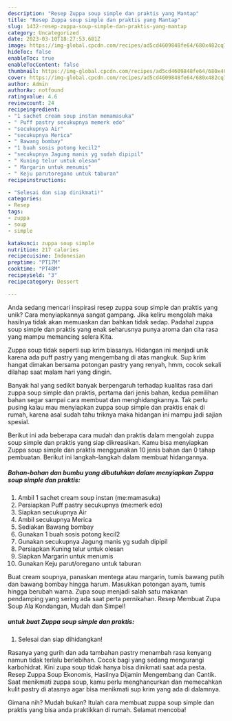 ```yaml
---
description: "Resep Zuppa soup simple dan praktis yang Mantap"
title: "Resep Zuppa soup simple dan praktis yang Mantap"
slug: 1432-resep-zuppa-soup-simple-dan-praktis-yang-mantap
category: Uncategorized
date: 2023-03-10T18:27:53.681Z
image: https://img-global.cpcdn.com/recipes/ad5cd4609848fe64/680x482cq70/zuppa-soup-simple-dan-praktis-foto-resep-utama.jpg
hideToc: false
enableToc: true
enableTocContent: false
thumbnail: https://img-global.cpcdn.com/recipes/ad5cd4609848fe64/680x482cq70/zuppa-soup-simple-dan-praktis-foto-resep-utama.jpg
cover: https://img-global.cpcdn.com/recipes/ad5cd4609848fe64/680x482cq70/zuppa-soup-simple-dan-praktis-foto-resep-utama.jpg
author: Admin
authorAv: notfound
ratingvalue: 4.6
reviewcount: 24
recipeingredient:
- "1 sachet cream soup instan memamasuka"
- " Puff pastry secukupnya memerk edo"
- "secukupnya Air"
- "secukupnya Merica"
- " Bawang bombay"
- "1 buah sosis potong kecil2"
- "secukupnya Jagung manis yg sudah dipipil"
- " Kuning telur untuk olesan"
- " Margarin untuk menumis"
- " Keju parutoregano untuk taburan"
recipeinstructions:

- "Selesai dan siap dinikmati!"
categories:
- Resep
tags:
- zuppa
- soup
- simple

katakunci: zuppa soup simple 
nutrition: 217 calories
recipecuisine: Indonesian
preptime: "PT17M"
cooktime: "PT48M"
recipeyield: "3"
recipecategory: Dessert

---
```





Anda sedang mencari inspirasi resep zuppa soup simple dan praktis yang unik? Cara menyiapkannya sangat gampang. Jika keliru mengolah maka hasilnya tidak akan memuaskan dan bahkan tidak sedap. Padahal zuppa soup simple dan praktis yang enak seharusnya punya aroma dan cita rasa yang mampu memancing selera Kita.





Zuppa soup tidak seperti sup krim biasanya. Hidangan ini menjadi unik karena ada puff pastry yang mengembang di atas mangkuk. Sup krim hangat dimakan bersama potongan pastry yang renyah, hmm, cocok sekali dilahap saat malam hari yang dingin.

Banyak hal yang sedikit banyak berpengaruh terhadap kualitas rasa dari zuppa soup simple dan praktis, pertama dari jenis bahan, kedua pemilihan bahan segar sampai cara membuat dan menghidangkannya. Tak perlu pusing kalau mau menyiapkan zuppa soup simple dan praktis enak di rumah, karena asal sudah tahu triknya maka hidangan ini mampu jadi sajian spesial.






Berikut ini ada beberapa cara mudah dan praktis dalam mengolah zuppa soup simple dan praktis yang siap dikreasikan. Kamu bisa menyiapkan Zuppa soup simple dan praktis menggunakan 10 jenis bahan dan 0 tahap pembuatan. Berikut ini langkah-langkah dalam membuat hidangannya.

<!--inarticleads1-->

##### Bahan-bahan dan bumbu yang dibutuhkan dalam menyiapkan Zuppa soup simple dan praktis:

1. Ambil 1 sachet cream soup instan (me:mamasuka)
1. Persiapkan  Puff pastry secukupnya (me:merk edo)
1. Siapkan secukupnya Air
1. Ambil secukupnya Merica
1. Sediakan  Bawang bombay
1. Gunakan 1 buah sosis potong kecil2
1. Gunakan secukupnya Jagung manis yg sudah dipipil
1. Persiapkan  Kuning telur untuk olesan
1. Siapkan  Margarin untuk menumis
1. Gunakan  Keju parut/oregano untuk taburan


Buat cream soupnya, panaskan mentega atau margarin, tumis bawang putih dan bawang bombay hingga harum. Masukkan potongan ayam, tumis hingga berubah warna. Zupa soup menjadi salah satu makanan pendamping yang sering ada saat perta pernikahan. Resep Membuat Zupa Soup Ala Kondangan, Mudah dan Simpel! 

<!--inarticleads2-->

#####  untuk buat Zuppa soup simple dan praktis:


1. Selesai dan siap dihidangkan!

Rasanya yang gurih dan ada tambahan pastry menambah rasa kenyang namun tidak terlalu berlebihan. Cocok bagi yang sedang mengurangi karbohidrat. Kini zupa soup tidak hanya bisa dinikmati saat ada pesta. Resep Zuppa Soup Ekonomis, Hasilnya Dijamin Mengembang dan Cantik. Saat menikmati zuppa soup, kamu perlu menghancurkan dan memecahkan kulit pastry di atasnya agar bisa menikmati sup krim yang ada di dalamnya. 

Gimana nih? Mudah bukan? Itulah cara membuat zuppa soup simple dan praktis yang bisa anda praktikkan di rumah. Selamat mencoba!
